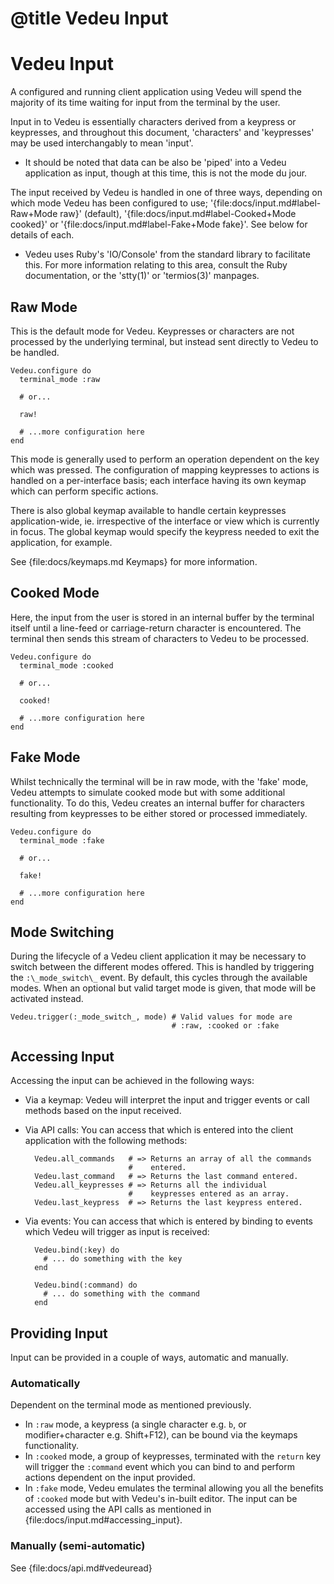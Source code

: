 # @title Vedeu Input
# Vedeu Input

A configured and running client application using Vedeu will spend the
majority of its time waiting for input from the terminal by the user.

Input in to Vedeu is essentially characters derived from a keypress or
keypresses, and throughout this document, 'characters' and
'keypresses' may be used interchangably to mean 'input'.

* It should be noted that data can be also be 'piped' into a Vedeu
application as input, though at this time, this is not the mode du
jour.

The input received by Vedeu is handled in one of three ways, depending
on which mode Vedeu has been configured to use;
'{file:docs/input.md#label-Raw+Mode raw}' (default),
'{file:docs/input.md#label-Cooked+Mode cooked}' or
'{file:docs/input.md#label-Fake+Mode fake}'. See below for details of
each.

* Vedeu uses Ruby's 'IO/Console' from the standard library to
facilitate this. For more information relating to this area, consult
the Ruby documentation, or the 'stty(1)' or 'termios(3)' manpages.

## Raw Mode

This is the default mode for Vedeu. Keypresses or characters are not
processed by the underlying terminal, but instead sent directly to
Vedeu to be handled.

    Vedeu.configure do
      terminal_mode :raw

      # or...

      raw!

      # ...more configuration here
    end

This mode is generally used to perform an operation dependent on the
key which was pressed. The configuration of mapping keypresses to
actions is handled on a per-interface basis; each interface having its
own keymap which can perform specific actions.

There is also global keymap available to handle certain keypresses
application-wide, ie. irrespective of the interface or view which is
currently in focus. The global keymap would specify the keypress
needed to exit the application, for example.

See {file:docs/keymaps.md Keymaps} for more information.

## Cooked Mode

Here, the input from the user is stored in an internal buffer by the
terminal itself until a line-feed or carriage-return character is
encountered. The terminal then sends this stream of characters to
Vedeu to be processed.

    Vedeu.configure do
      terminal_mode :cooked

      # or...

      cooked!

      # ...more configuration here
    end

## Fake Mode

Whilst technically the terminal will be in raw mode, with the 'fake'
mode, Vedeu attempts to simulate cooked mode but with some additional
functionality. To do this, Vedeu creates an internal buffer for
characters resulting from keypresses to be either stored or processed
immediately.

    Vedeu.configure do
      terminal_mode :fake

      # or...

      fake!

      # ...more configuration here
    end

## Mode Switching

During the lifecycle of a Vedeu client application it may be necessary
to switch between the different modes offered. This is handled by
triggering the `:\_mode_switch\_` event. By default, this cycles
through the available modes. When an optional but valid target mode is
given, that mode will be activated instead.

    Vedeu.trigger(:_mode_switch_, mode) # Valid values for mode are
                                        # :raw, :cooked or :fake

## Accessing Input

Accessing the input can be achieved in the following ways:

- Via a keymap: Vedeu will interpret the input and trigger events or
  call methods based on the input received.

- Via API calls: You can access that which is entered into the client
  application with the following methods:

        Vedeu.all_commands   # => Returns an array of all the commands
                             #    entered.
        Vedeu.last_command   # => Returns the last command entered.
        Vedeu.all_keypresses # => Returns all the individual
                             #    keypresses entered as an array.
        Vedeu.last_keypress  # => Returns the last keypress entered.

- Via events: You can access that which is entered by binding to
  events which Vedeu will trigger as input is received:

        Vedeu.bind(:key) do
          # ... do something with the key
        end

        Vedeu.bind(:command) do
          # ... do something with the command
        end

## Providing Input

Input can be provided in a couple of ways, automatic and manually.

### Automatically

Dependent on the terminal mode as mentioned previously.

- In `:raw` mode, a keypress (a single character e.g. `b`, or
  modifier+character e.g. Shift+F12), can be bound via the keymaps
  functionality.
- In `:cooked` mode, a group of keypresses, terminated with the
  `return` key will trigger the `:command` event which you can bind to
  and perform actions dependent on the input provided.
- In `:fake` mode, Vedeu emulates the terminal allowing you all the
  benefits of `:cooked` mode but with Vedeu's in-built editor. The
  input can be accessed using the API calls as mentioned in
  {file:docs/input.md#accessing_input}.

### Manually (semi-automatic)

See {file:docs/api.md#vedeuread}
